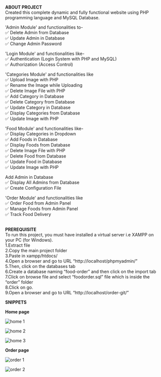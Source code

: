 **ABOUT PROJECT**</br>
Created this complete dynamic and fully functional website using PHP programming language and MySQL Database.

'Admin Module' and functionalities to-<br>
✅  Delete Admin from Database<br>
✅  Update Admin in Database<br>
✅  Change Admin Password<br>

'Login Module' and functionalities like-<br>
✅  Authentication (Login System with PHP and MySQL)<br>
✅  Authorization (Access Control)<br>

'Categories Module' and functionalities like<br>
✅  Upload Image with PHP<br>
✅  Rename the Image while Uploading<br>
✅  Delete Image File with PHP<br>
✅  Add Category in Database<br>
✅  Delete Category from Database<br>
✅  Update Category in Database<br>
✅  Display Categories from Database<br>
✅  Update Image with PHP<br>

'Food Module' and functionalities like-<br>
✅  Display Categories in Dropdown<br>
✅  Add Foods in Database<br>
✅  Display Foods from Database<br>
✅  Delete Image File with PHP<br>
✅  Delete Food from Database<br>
✅  Update Food in Database<br>
✅  Update Image with PHP<br>

Add Admin in Database<br>
✅  Display All Admins from Database<br>
✅  Create Configuration File<br>

'Order Module' and functionalities like<br>
✅  Order Food from Admin Panel<br>
✅  Manage Foods from Admin Panel<br>
✅  Track Food Delivery<br><br>


**PREREQUISITE**</br>
To run this project, you must have installed a virtual server i.e XAMPP on your PC (for Windows).<br>
1.Extract file<br>
2.Copy the main project folder<br>
3.Paste in xampp/htdocs/<br>
4.Open a browser and go to URL “http://localhost/phpmyadmin/”<br>
5.Then, click on the databases tab<br>
6.Create a database naming “food-order” and then click on the import tab<br>
7.Click on browse file and select “foodorder.sql” file which is inside the “order” folder<br>
8.Click on go.<br>
9.Open a browser and go to URL “http://localhost/order-git/”<br>

**SNIPPETS**</br>

**Home page**

![home 1](https://user-images.githubusercontent.com/86198133/226117148-cfd39539-6261-4347-a41c-11fe53ebeb04.png)


![home 2](https://user-images.githubusercontent.com/86198133/226117156-b330684a-6ec6-4671-9db4-abfa3aa76efd.png)


![home 3](https://user-images.githubusercontent.com/86198133/226118960-d478a6b5-599f-4916-94f2-967c4e0d17e2.png)

**Order page**

![order 1](https://user-images.githubusercontent.com/86198133/226118917-9bb4e508-c61e-420f-9ba3-9f46d737c50c.png)


![order 2](https://user-images.githubusercontent.com/86198133/226118904-69061fb8-65c1-430e-a763-49ed85fbc089.png)



